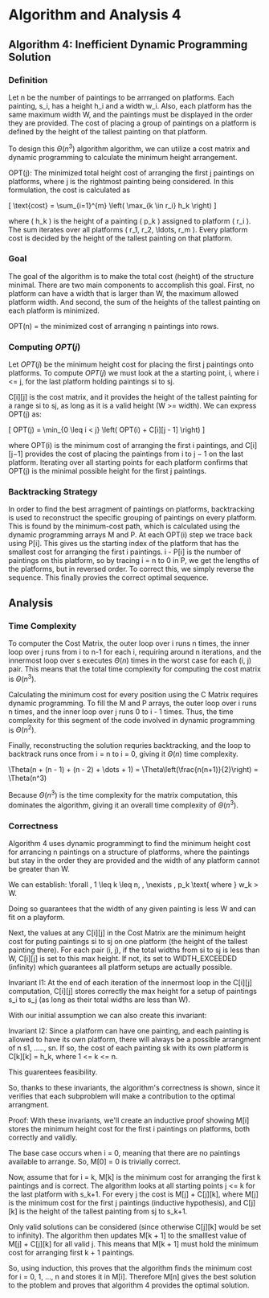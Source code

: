 # Algorithm and Analysis 4

## Algorithm 4: Inefficient Dynamic Programming Solution
### Definition
Let n be the number of paintings to be arrranged on platforms. Each painting, s_i, has a height h_i and a width w_i. Also, each platform has the same maximum width W, and the paintings must be displayed in the order they are provided. The cost of placing a group of paintings on a platform is defined by the height of the tallest painting on that platform.

To design this $\Theta(n^3)$ algorithm algorithm, we can utilize a cost matrix and dynamic programming to calculate the minimum height arrangement.

OPT(j): The minimized total height cost of arranging the first j paintings on platforms, where j is the rightmost painting being considered. In this formulation, the cost is calculated as

\[
\text{cost} = \sum_{i=1}^{m} \left( \max_{k \in r_i} h_k \right)
\]

where \( h_k \) is the height of a painting \( p_k \) assigned to platform \( r_i \).
The sum iterates over all platforms \( r_1, r_2, \ldots, r_m \). Every platform cost is decided by the height of the tallest painting on that platform.

### Goal
The goal of the algorithm is to make the total cost (height) of the structure minimal. There are two main components to accomplish this goal. First, no platform can have a width that is larger than W, the maximum allowed platform width. And second, the sum of the heights of the tallest painting on each platform is minimized.

OPT(n) = the minimized cost of arranging n paintings into rows.

### Computing $OPT(j)$
Let $OPT(j)$ be the minimum height cost for placing the first j paintings onto platforms. To compute $OPT(j)$ we must look at the a starting point, i, where i <= j, for the last platform holding paintings si to sj.

C[i][j] is the cost matrix, and it provides the height of the tallest painting for a range si to sj, as long as it is a valid height (W >= width). We can express OPT(j) as:

\[
OPT(j) = \min_{0 \leq i < j} \left( OPT(i) + C[i][j - 1] \right)
\]

where OPT(i) is the minimum cost of arranging the first i paintings, and C[i][j−1] provides the cost of placing the paintings from i to j − 1 on the last platform. Iterating over all starting points for each platform confirms that OPT(j) is the minimal possible height for the first j paintings.

### Backtracking Strategy
In order to find the best arragment of paintings on platforms, backtracking is used to reconstruct the specific grouping of paintings on every platform. This is found by the minimum-cost path, which is calculated using the dynamic programming arrays M and P. At each OPT(i) step we trace back using P[i]. This gives us the starting index of the platform that has the smallest cost for arranging the first i paintings. i - P[i] is the number of paintings on this platform, so by tracing i = n to 0 in P, we get the lengths of the platforms, but in reversed order. To correct this, we simply reverse the sequence. This finally provies the correct optimal sequence.



## Analysis
### Time Complexity
To computer the Cost Matrix, the outer loop over i runs n times, the inner loop over j runs from i to n-1 for each i, requiring around n iterations, and the innermost loop over s executes $\Theta(n)$ times in the worst case for each (i, j) pair. This means that the total time complexity for computing the cost matrix is $\Theta(n^3)$.

Calculating the minimum cost for every position using the C Matrix requires dynamic programming. To fill the M and P arrays, the outer loop over i runs n times, and the inner loop over j runs 0 to i - 1 times. Thus, the time complexity for this segment of the code involved in dynamic programming is $\Theta(n^2)$.

Finally, reconstructing the solution requries backtracking, and the loop to backtrack runs once from i = n to i = 0, giving it $\Theta(n)$ time complexity.

\Theta(n + (n - 1) + (n - 2) + \dots + 1) = \Theta\left(\frac{n(n+1)}{2}\right) = \Theta(n^3)

Because $\Theta(n^3)$ is the time complexity for the matrix computation, this dominates the algorithm, giving it an overall time complexity of $\Theta(n^3)$.



### Correctness

Algorithm 4 uses dynamic programmingt to find the minimum height cost for arrancing n paintings on a structure of platforms, where the paintings but stay in the order they are provided and the width of any platform cannot be greater than W. 

We can establish:
\forall \, 1 \leq k \leq n, \, \nexists \, p_k \text{ where } w_k > W.

Doing so guarantees that the width of any given painting is less W and can fit on a playform.

Next, the values at any C[i][j] in the Cost Matrix are the minimum height cost for puting paintings si to sj on one platform (the height of the tallest painting there). For each pair (i, j), if the total widths from si to sj is less than W, C[i][j] is set to this max height. If not, its set to WIDTH_EXCEEDED (infinity) which guarantees all platform setups are actually possible. 

Invariant I1: At the end of each iteration of the innermost loop in the C[i][j] computation, C[i][j] stores correctly the max height for a setup of paintings s_i to s_j (as long as their total widths are less than W).

With our initial assumption we can also create this invariant:

Invariant I2: Since a platform can have one painting, and each painting is allowed to have its own platform, there will always be a possible arrangment of n s1, ....., sn. If so, the cost of each painting sk with its own platform is C[k][k] = h_k, where 1 <= k <= n.

This guarentees feasibility.

So, thanks to these invariants, the algorithm's correctness is shown, since it verifies that each subproblem will make a contribution to the optimal arrangment.

Proof: 
With these invariants, we'll create an inductive proof showing  M[i] stores the minimum height cost for the first i paintings on platforms, both correctly and validly. 

The base case occurs when i = 0, meaning that there are no paintings available to arrange. So, M[0] = 0 is trivially correct.

Now, assume that for i = k, M[k] is the minimum cost for arranging the first k paintings and is correct. The algorithm looks at all starting points j <= k for the last platform with s_k+1. For every j the cost is M[j] + C[j][k], where M[j] is the minimum cost for the first j paintings (inductive hypothesis), and C[j][k] is the height of the tallest painting from sj to s_k+1.

Only valid solutions can be considered (since otherwise C[j][k] would be set to infinity). The algorithm then updates M[k + 1] to the smalllest value of M[j] + C[j][k] for all valid j. This means that M[k + 1] must hold the minimum cost for arranging first k + 1 paintings.

So, using induction, this proves that the algorithm finds the minimum cost for i = 0, 1, ..., n and stores it in M[i]. Therefore M[n] gives the best solution to the ptoblem and proves that algorithm 4 provides the optimal solution.

